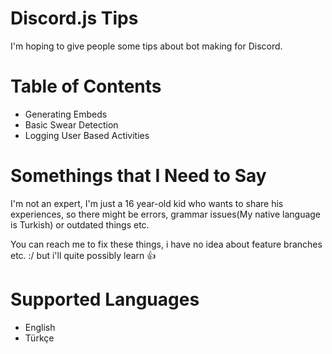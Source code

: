 # Discord.js Tips
I'm hoping to give people some tips about bot making for Discord.

# Table of Contents
* Generating Embeds
* Basic Swear Detection
* Logging User Based Activities

# Somethings that I Need to Say
I'm not an expert, I'm just a 16 year-old kid who wants to share his experiences, so there might be errors, grammar issues(My native language is Turkish) or outdated things etc.

You can reach me to fix these things, i have no idea about feature branches etc. :/ but i'll quite possibly learn 👍

# Supported Languages
- English
- Türkçe  
